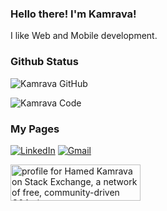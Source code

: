 ### Hello there! I'm Kamrava!

I like Web and Mobile development.

### Github Status
![Kamrava GitHub](https://github-readme-stats.vercel.app/api?username=kamrava&show_icons=True&theme=tokyonight)

![Kamrava Code](https://github-readme-stats.vercel.app/api/top-langs/?username=kamrava&hide=css,scss,less,HTML&theme=tokyonight)

### My Pages
[![LinkedIn](https://img.shields.io/badge/-LinkedIn-black?style=for-the-badge&logo=linkedin)]([https://www.linkedin.com/in/hirbod-behnam-155a84206/](https://www.linkedin.com/in/hamed-kamrava/))
[![Gmail](https://img.shields.io/badge/-Mail-black?style=for-the-badge&logo=gmail)](mailto:h.kamrava1@gmail.com)

<a href="https://stackexchange.com/users/1420278"><img src="https://stackexchange.com/users/flair/1420278.png" width="208" height="58" alt="profile for Hamed Kamrava on Stack Exchange, a network of free, community-driven Q&amp;A sites" title="profile for Hamed Kamrava on Stack Exchange, a network of free, community-driven Q&amp;A sites"></a>

